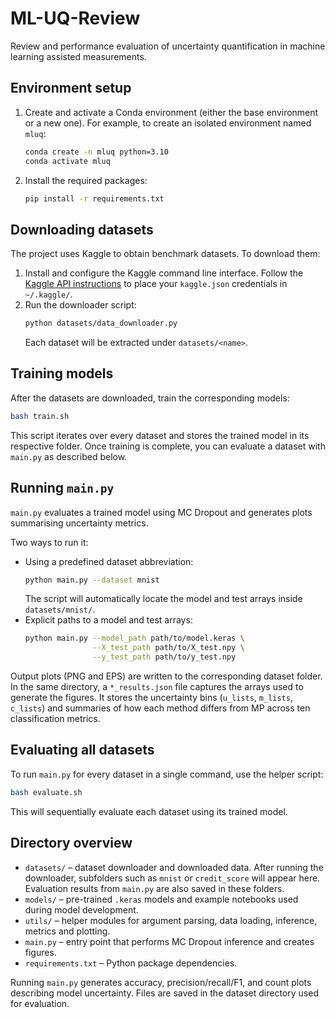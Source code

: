 # ML-UQ-Review

Review and performance evaluation of uncertainty quantification in machine learning assisted measurements.

## Environment setup
1. Create and activate a Conda environment (either the base environment or a new one). For example, to create an isolated environment named `mluq`:
   ```bash
   conda create -n mluq python=3.10
   conda activate mluq
   ```
2. Install the required packages:
   ```bash
   pip install -r requirements.txt
   ```

## Downloading datasets
The project uses Kaggle to obtain benchmark datasets. To download them:
1. Install and configure the Kaggle command line interface. Follow the [Kaggle API instructions](https://www.kaggle.com/docs/api) to place your `kaggle.json` credentials in `~/.kaggle/`.
2. Run the downloader script:
   ```bash
   python datasets/data_downloader.py
   ```
   Each dataset will be extracted under `datasets/<name>`.

## Training models
After the datasets are downloaded, train the corresponding models:

```bash
bash train.sh
```

This script iterates over every dataset and stores the trained model in its
respective folder. Once training is complete, you can evaluate a dataset with
`main.py` as described below.

## Running `main.py`
`main.py` evaluates a trained model using MC Dropout and generates plots summarising uncertainty metrics.

Two ways to run it:
- Using a predefined dataset abbreviation:
  ```bash
  python main.py --dataset mnist
  ```
  The script will automatically locate the model and test arrays inside `datasets/mnist/`.
- Explicit paths to a model and test arrays:
  ```bash
  python main.py --model_path path/to/model.keras \
                 --X_test_path path/to/X_test.npy \
                 --y_test_path path/to/y_test.npy
  ```

Output plots (PNG and EPS) are written to the corresponding dataset folder.
In the same directory, a `*_results.json` file captures the arrays used to
generate the figures. It stores the uncertainty bins (`u_lists`, `m_lists`,
`c_lists`) and summaries of how each method differs from MP across ten
classification metrics.

## Evaluating all datasets
To run `main.py` for every dataset in a single command, use the helper script:

```bash
bash evaluate.sh
```

This will sequentially evaluate each dataset using its trained model.


## Directory overview
- `datasets/` – dataset downloader and downloaded data. After running the downloader, subfolders such as `mnist` or `credit_score` will appear here. Evaluation results from `main.py` are also saved in these folders.
- `models/` – pre-trained `.keras` models and example notebooks used during model development.
- `utils/` – helper modules for argument parsing, data loading, inference, metrics and plotting.
- `main.py` – entry point that performs MC Dropout inference and creates figures.
- `requirements.txt` – Python package dependencies.

Running `main.py` generates accuracy, precision/recall/F1, and count plots describing model uncertainty. Files are saved in the dataset directory used for evaluation.
